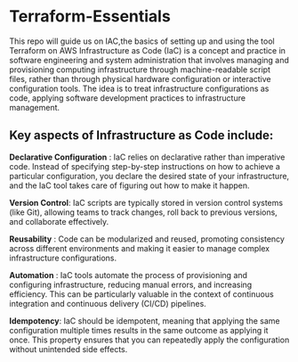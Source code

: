 # Terraform-Essentials

This repo will guide us on IAC,the basics of setting up and using the tool Terraform on AWS
Infrastructure as Code (IaC) is a concept and practice in software engineering and system administration that involves managing and provisioning computing infrastructure through machine-readable script files, rather than through physical hardware configuration or interactive configuration tools. The idea is to treat infrastructure configurations as code, applying software development practices to infrastructure management.

## Key aspects of Infrastructure as Code include:

**Declarative Configuration** : IaC relies on declarative rather than imperative code. Instead of specifying step-by-step instructions on how to achieve a particular configuration, you declare the desired state of your infrastructure, and the IaC tool takes care of figuring out how to make it happen.

**Version Control**: IaC scripts are typically stored in version control systems (like Git), allowing teams to track changes, roll back to previous versions, and collaborate effectively.

**Reusability** : Code can be modularized and reused, promoting consistency across different environments and making it easier to manage complex infrastructure configurations.

**Automation** : IaC tools automate the process of provisioning and configuring infrastructure, reducing manual errors, and increasing efficiency. This can be particularly valuable in the context of continuous integration and continuous delivery (CI/CD) pipelines.

**Idempotency**: IaC should be idempotent, meaning that applying the same configuration multiple times results in the same outcome as applying it once. This property ensures that you can repeatedly apply the configuration without unintended side effects.


